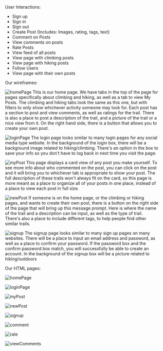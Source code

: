 User Interactions:
- Sign up
- Sign in
- Sign out
- Create Post {Includes: Images, rating, tags, text}
- Comment on Posts
- View comments on posts
- Rate Posts
- View feed of all posts
- View page with climbing posts
- View page with hiking posts
- Follow Users
- View page with their own posts


Our wireframes:

![homePage](https://github.com/ljm1400/cs326-final-Dalet/blob/master/docs/wireframe/homePage.jpg)
This is our home page. We have tabs in the top of the page for pages specifically about climbing and hiking, as well as a tab to view My Posts. The climbing and hiking tabs look the same as this one, but with filters to only show whichever activity someone may look for. Each post has a section to post and view comments, as well as ratings for the trail. There is also a place to post a description of the trail, and a picture of the trail or a nice view from it. On the right hand side, there is a button that allows you to create your own post.

![loginPage](https://github.com/ljm1400/cs326-final-Dalet/blob/master/docs/wireframe/loginPage.jpg)
The login page looks similar to many login pages for any social media type website. In the background of the login box, there will be a background image related to hiking/climbing. There's an option in the box to save your info so you don't have to log back in next time you visit the page.

![myPost](https://github.com/ljm1400/cs326-final-Dalet/blob/master/docs/wireframe/myPost.jpg)
This page displays a card view of any post you make yourself. To see more info about who commented on the post, you can click on the post and it will bring you to whichever tab is appropriate to show your post. The full description of these trails won't always fit on the card, so this page is more meant as a place to organize all of your posts in one place, instead of a place to view each post in full size.

![newPost](https://github.com/ljm1400/cs326-final-Dalet/blob/master/docs/wireframe/newPost.jpg)
If someone is on the home page, or the climbing or hiking pages, and wants to create their own post, there is a button on the right side of the page that will bring up this message prompt. Here is where the name of the trail and a description can be input, as well as the type of trail. There's also a place to include different tags, to help people find other similar trails.

![signup](https://github.com/ljm1400/cs326-final-Dalet/blob/master/docs/wireframe/signupPage.jpg)
The signup page looks similar to many sign up pages on many websites. There will be a place to input an email address and password, as well as a place to confirm your password. If the password box and the confirm password box match, you will successfully be able to create an account. In the background of the signup box will be a picture related to hiking/outdoors

Our HTML pages:

![homePage](https://github.com/ljm1400/cs326-final-Dalet/blob/master/docs/HTMLscreens/HomePage.PNG)

![loginPage](https://github.com/ljm1400/cs326-final-Dalet/blob/master/docs/HTMLscreens/login.PNG)

![myPost](https://github.com/ljm1400/cs326-final-Dalet/blob/master/docs/HTMLscreens/myPosts.PNG)

![newPost](https://github.com/ljm1400/cs326-final-Dalet/blob/master/docs/HTMLscreens/CreatePostModal.PNG)

![signup](https://github.com/ljm1400/cs326-final-Dalet/blob/master/docs/HTMLscreens/signup.PNG)

![comment](https://github.com/ljm1400/cs326-final-Dalet/blob/master/docs/HTMLscreens/PostComment.PNG)

![rate](https://github.com/ljm1400/cs326-final-Dalet/blob/master/docs/HTMLscreens/RatePost.PNG)

![viewComments](https://github.com/ljm1400/cs326-final-Dalet/blob/master/docs/HTMLscreens/ViewComments.PNG)


